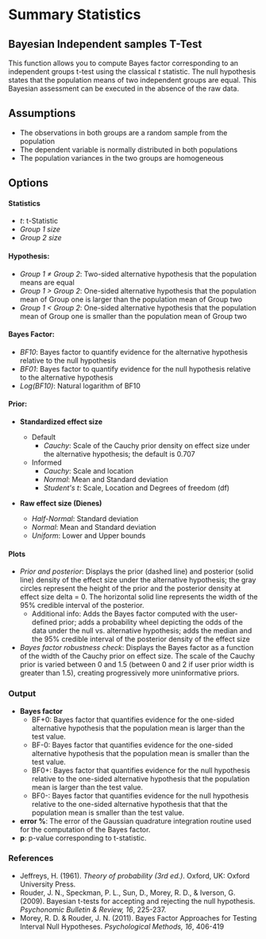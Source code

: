 Summary Statistics
==================
## Bayesian Independent samples T-Test
This function allows you to compute Bayes factor corresponding to an independent groups t-test using the classical *t* statistic. The null hypothesis states that the population means of two independent groups are equal. This Bayesian assessment can be executed in the absence of the raw data.

## Assumptions
- The observations in both groups are a random sample from the population
- The dependent variable is normally distributed in both populations
- The population variances in the two groups are homogeneous

## Options
#### Statistics
- *t*: t-Statistic
- *Group 1 size*
- *Group 2 size*

#### Hypothesis:
- *Group 1 &ne; Group 2*: Two-sided alternative hypothesis that the population means are equal
- *Group 1 &gt; Group 2*: One-sided alternative hypothesis that the population mean of Group one is larger than the population mean of Group two
- *Group 1 &lt; Group 2*: One-sided alternative hypothesis that the population mean of Group one is smaller than the population mean of Group two

#### Bayes Factor:
- *BF10*: Bayes factor to quantify evidence for the alternative hypothesis relative to the null hypothesis
- *BF01*: Bayes factor to quantify evidence for the null hypothesis relative to the alternative hypothesis
- *Log(BF10)*: Natural logarithm of BF10

#### Prior:
- **Standardized effect size**
  - Default
    - *Cauchy*: Scale of the Cauchy prior density on effect size under the alternative hypothesis; the default is 0.707
  - Informed
    - *Cauchy*: Scale and location
    - *Normal*: Mean and Standard deviation
    - *Student's t*: Scale, Location and Degrees of freedom (df)

- **Raw effect size (Dienes)**
  - *Half-Normal*: Standard deviation
  - *Normal*: Mean and Standard deviation
  - *Uniform*: Lower and Upper bounds

#### Plots
- *Prior and posterior*: Displays the prior (dashed line) and posterior (solid line) density of the effect size under the alternative hypothesis; the gray circles represent the height of the prior and the posterior density at effect size delta = 0. The horizontal solid line represents the width of the 95% credible interval of the posterior.
  - Additional info: Adds the Bayes factor computed with the user-defined prior; adds a probability wheel depicting the odds of the data under the null vs. alternative hypothesis; adds the median and the 95% credible interval of the posterior density of the effect size
- *Bayes factor robustness check*: Displays the Bayes factor as a function of the width of the Cauchy prior on effect size. The scale of the Cauchy prior is varied between 0 and 1.5 (between 0 and 2 if user prior width is greater than 1.5), creating progressively more uninformative priors.

### Output
- **Bayes factor**
  - BF+0: Bayes factor that quantifies evidence for the one-sided alternative hypothesis that the population mean is larger than the test value.
  - BF-0: Bayes factor that quantifies evidence for the one-sided alternative hypothesis that the population mean is smaller than the test value.
  - BF0+: Bayes factor that quantifies evidence for the null hypothesis relative to the one-sided alternative hypothesis that the population mean is larger than the test value.
  - BF0-: Bayes factor that quantifies evidence for the null hypothesis relative to the one-sided alternative hypothesis that that the population mean is smaller than the test value.
- **error %**: The error of the Gaussian quadrature integration routine used for the computation of the Bayes factor.
- **p**: p-value corresponding to t-statistic.

### References
- Jeffreys, H. (1961). *Theory of probability (3rd ed.)*. Oxford, UK: Oxford University Press.
- Rouder, J. N., Speckman, P. L., Sun, D., Morey, R. D., & Iverson, G. (2009). Bayesian t-tests for accepting and rejecting the null hypothesis. *Psychonomic Bulletin & Review, 16*, 225-237.
- Morey, R. D. & Rouder, J. N. (2011). Bayes Factor Approaches for Testing Interval Null Hypotheses. *Psychological Methods, 16*, 406-419
